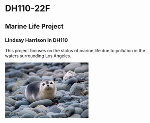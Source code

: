 # DH110-22F

## Marine Life Project
### Lindsay Harrison in DH110

This project focuses on the status of marine life due to pollution in the waters surrounding Los Angeles.

![Seal pups](seals.jfif)
